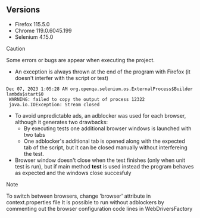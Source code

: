 ## Versions 
* Firefox 115.5.0
* Chrome 119.0.6045.199
* Selenium 4.15.0


> [!CAUTION]
> Some errors or bugs are appear when executing the project.
> *  An exception is always thrown at the end of the program  with Firefox (it doesn't interfer with the script or test)
>   ```
>   Dec 07, 2023 1:05:28 AM org.openqa.selenium.os.ExternalProcess$Builder lambda$start$0
>    WARNING: failed to copy the output of process 12322
>    java.io.IOException: Stream closed
>   
>   ```
> * To avoid unpredictable ads, an adblocker was used for each browser, although it generates two drawbacks:
>   - By executing tests one additional browser windows is launched with two tabs
>   - One adblocker's additional tab is opened along with the expected tab of the script, but it can be closed manually without interfereing the test.
> * Browser window doesn't close when the test finishes (only when unit test is run), but if  main method **test** is used instead the program behaves as expected and the windows close succesfuly


> [!NOTE]
> To switch between browsers, change 'browser' attribute in context.properties file
> It is possible to run without adblockers by commenting out the browser configuration code lines in WebDriversFactory


